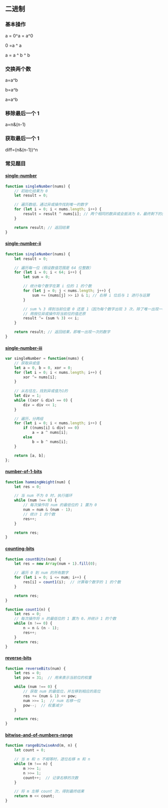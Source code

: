 ## 二进制

### 基本操作

a = 0^a = a^0

0 =a ^ a

a = a ^ b ^ b



### 交换两个数

a=a^b

b=a^b

a=a^b



### 移除最后一个 1

a=n&(n-1)



### 获取最后一个 1

diff=(n&(n-1))^n



### 常见题目

#### [single-number](https://leetcode-cn.com/problems/single-number/)

```js
function singleNumber(nums) {
    // 初始化结果为 0
    let result = 0;

    // 遍历数组，通过异或操作找到唯一的数字
    for (let i = 0; i < nums.length; i++) {
        result = result ^ nums[i]; // 两个相同的数异或会抵消为 0，最终剩下的就是只出现一次的数
    }

    return result; // 返回结果
}
```

#### [single-number-ii](https://leetcode-cn.com/problems/single-number-ii/)

```js
function singleNumber(nums) {
    let result = 0;

    // 遍历每一位（假设数值范围是 64 位整数）
    for (let i = 0; i < 64; i++) {
        let sum = 0;

        // 统计每个数字在第 i 位的 1 的个数
        for (let j = 0; j < nums.length; j++) {
            sum += (nums[j] >> i) & 1; // 右移 i 位后与 1 进行与运算
        }

        // sum % 3 得到当前位是 0 还是 1（因为每个数字出现 3 次，除了唯一出现一次的数字）
        // 用按位异或操作将当前位的值还原
        result ^= (sum % 3) << i;
    }

    return result; // 返回结果，即唯一出现一次的数字
}
```

#### [single-number-iii](https://leetcode-cn.com/problems/single-number-iii/)

```js
var singleNumber = function(nums) {
    // 获取异或值
    let a = 0, b = 0, xor = 0;
    for (let i = 0; i < nums.length; i++) {
        xor ^= nums[i];
    }
    
    // 从右往左，找到异或值为1的
    let div = 1;
    while ((xor & div) == 0) {
        div = div << 1;
    } 

    // 遍历，分两组
    for (let i = 0; i < nums.length; i++) {
        if ((nums[i] & div) == 0)
            a = a ^ nums[i];
        else 
            b = b ^ nums[i];
    }

    return [a, b];
};
```

#### [number-of-1-bits](https://leetcode-cn.com/problems/number-of-1-bits/)

```js
function hammingWeight(num) {
    let res = 0;

    // 当 num 不为 0 时，执行循环
    while (num !== 0) {
        // 每次操作将 num 的最低位的 1 置为 0
        num = num & (num - 1);
        // 统计 1 的个数
        res++;
    }

    return res;
}
```

#### [counting-bits](https://leetcode-cn.com/problems/counting-bits/)

```js
function countBits(num) {
    let res = new Array(num + 1).fill(0);

    // 遍历 0 到 num 的所有数字
    for (let i = 0; i <= num; i++) {
        res[i] = count1(i);  // 计算每个数字的 1 的个数
    }

    return res;
}

function count1(n) {
    let res = 0;
    // 每次操作将 n 的最低位的 1 置为 0，并统计 1 的个数
    while (n !== 0) {
        n = n & (n - 1);
        res++;
    }
    return res;
}
```

#### [reverse-bits](https://leetcode-cn.com/problems/reverse-bits/)

```js
function reverseBits(num) {
    let res = 0;
    let pow = 31;  // 用来表示当前位的权重

    while (num !== 0) {
        // 获取 num 的最低位，并左移到相应的高位
        res += (num & 1) << pow;
        num >>= 1;  // num 右移一位
        pow--;  // 权重减少
    }

    return res;
}

```

#### [bitwise-and-of-numbers-range](https://leetcode-cn.com/problems/bitwise-and-of-numbers-range/)

```js
function rangeBitwiseAnd(m, n) {
    let count = 0;

    // 当 m 和 n 不相等时，逐位右移 m 和 n
    while (m !== n) {
        m >>= 1;
        n >>= 1;
        count++;  // 记录右移的次数
    }

    // 将 m 左移 count 次，得到最终结果
    return m << count;
}
```


